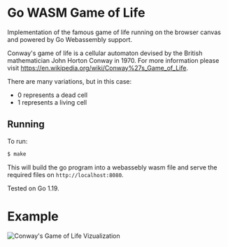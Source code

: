 # Go WASM Game of Life

Implementation of the famous game of life running on the browser canvas and powered by Go Webassembly support.

Conway's game of life is a cellular automaton devised by the British mathematician John Horton Conway in 1970. For more information please visit https://en.wikipedia.org/wiki/Conway%27s_Game_of_Life.

There are many variations, but in this case:
- 0 represents a dead cell
- 1 represents a living cell


## Running

To run:
```sh
$ make
```

This will build the go program into a webassebly wasm file and serve the required files on `http://localhost:8080`.

Tested on Go 1.19.

# Example

![Conway's Game of Life Vizualization](https://media.giphy.com/media/5Rtir4sTGj0mlQ9J65/giphy.gif)